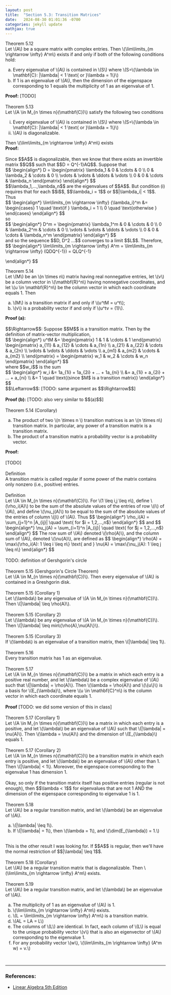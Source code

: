 ```yaml
---
layout: post
title:  "Section 5.3: Transition Matrices"
date:   2024-08-30 01:01:36 -0700
categories: jekyll update
mathjax: true
---
```

<!---------------------------------------5.12--------------------------------------------->
<div class="purdiv">
Theorem 5.12
</div>
<div class="purbdiv">
Let \(A\) be a square matrix with complex entries. Then \(\lim\limits_{m \rightarrow \infty} A^m\) exists if and only if both of the following conditions hold:
<ol style="list-style-type:lower-alpha">
	<li>Every eigenvalue of \(A\) is contained in \(S\) where \(S=\{\lambda \in \mathbf{C}: |\lambda| < 1 \text{ or }\lambda = 1\}\)</li>
	<li>If 1 is an eigenvalue of \(A\), then the dimension of the eigenspace corresponding to 1 equals the multiplicity of 1 as an eigenvalue of 1. </li>
</ol>
</div>
<b>Proof:</b> [TODO]
<br>
<br>
<!----------------------------------------5.13-------------------------------------------->
<div class="purdiv">
Theorem 5.13
</div>
<div class="purbdiv">
Let \(A \in M_{n \times n}(\mathbf{C})\) satisfy the following two conditions
<ol type="i"> 
	<li>Every eigenvalue of \(A\) is contained in \(S\) where \(S=\{\lambda \in \mathbf{C}: |\lambda| < 1 \text{ or }\lambda = 1\}\)</li>
	<li>\(A\) is diagonalizable. </li>
</ol>
Then \(\lim\limits_{m \rightarrow \infty} A^m\) exists
</div>
<b>Proof:</b>
<br>
<br>
Since $$A$$ is diagonalizable, then we know that there exists an invertible matrix $$Q$$ such that $$D = Q^{-1}AQ$$. Suppose that
<div> 
$$
\begin{align*}
D = 
\begin{pmatrix} 
\lambda_1 & 0 & \cdots & 0 \\
0 & \lambda_2 & \cdots & 0 \\
\vdots & \vdots & \ddots & \vdots \\
0 & 0 & \cdots & \lambda_n
\end{pmatrix}
\end{align*}
$$
</div>
$$\lambda_1,...,\lambda_n$$ are the eigenvalues of $$A$$. But condition (i) requires that for each $$i$$, $$\lambda_i = 1$$ or $$|\lambda_i| < 1$$. Thus
<div>
$$
\begin{align*}
\lim\limits_{m \rightarrow \infty} {\lambda_i}^m &= \begin{cases} 1 \quad \text{if } \lambda_i = 1 \\ 0 \quad \text{otherwise } \end{cases}
\end{align*}
$$
</div>
so 
<div> 
$$
\begin{align*}
D^m = 
\begin{pmatrix} 
\lambda_1^m & 0 & \cdots & 0 \\
0 & \lambda_2^m & \cdots & 0 \\
\vdots & \vdots & \ddots & \vdots \\
0 & 0 & \cdots & \lambda_n^m
\end{pmatrix}
\end{align*}
$$
</div>
and so the sequence $$D, D^2 ...$$ converges to a limit $$L$$. Therefore,
<div> 
$$
\begin{align*}
\lim\limits_{m \rightarrow \infty} A^m = \lim\limits_{m \rightarrow \infty} (QDQ^{-1}) = QLQ^{-1}

\end{align*}
$$
</div>
<!----------------------------------------5.14-------------------------------------------->
<div class="purdiv">
Theorem 5.14
</div>
<div class="purbdiv">
Let \(M\) be an \(n \times n\) matrix having real nonnegative entries, let \(v\) be a column vector in \(\mathbf{R}^n\) having nonnegative coordinates, and let \(u \in \mathbf{R}^n\) be the column vector in which each coordinate equals 1. Then
<ol type="a"> 
	<li>\(M\) is a transition matrix if and only if \(u^tM = u^t\);</li>
	<li>\(v\) is a probability vector if and only if \(u^tv = (1)\). </li>
</ol>
</div>
<b>Proof (a):</b>
<br>
<br>
$$\Rightarrow$$: Suppose $$M$$ is a transition matrix. Then by the definition of matrix-vector multiplication,
<div> 
$$
\begin{align*}
u^tM &= 
\begin{pmatrix} 
1 & 1 & \cdots & 1
\end{pmatrix}
\begin{pmatrix} 
a_{11} & a_{12} & \cdots & a_{1n} \\
a_{21} & a_{22} & \cdots & a_{2n} \\
\vdots & \vdots & \ddots & \vdots \\
a_{m1} & a_{m2} & \cdots & a_{m2} \\
\end{pmatrix}
=
\begin{pmatrix}
w_1 & w_2 & \cdots & w_n
\end{pmatrix}
\end{align*}
$$
</div>
where $$w_i$$ is the sum 
<div> 
$$
\begin{align*}
w_i &= 1a_{1i} + 1a_{2i} + ... + 1a_{ni} \\
    &= a_{1i} + a_{2i} + ... + a_{ni} \\
	&= 1 \quad \text{(since $M$ is a transition matrix)}
\end{align*}
$$
</div>
$$\Leftarrow$$: [TODO: same argument as $$\Rightarrow$$]
<br>
<br><b>Proof (b):</b> [TODO: also very similar to $$(a)$$]
<br>
<br>
<!-----------------------------------5.14 (Corollary)----------------------------------------->
<div class="purdiv">
Theorem 5.14 (Corollary)
</div>
<div class="purbdiv">
<ol type="a"> 
	<li>The product of two \(n \times n \) transition matrices is an \(n \times n\) transition matrix. In particular, any power of a transition matrix is a transition matrix.</li>
	<li>The product of a transition matrix a probability vector is a probability vector.</li>
</ol>
</div>
<b>Proof:</b>
<br>
<br>
[TODO]
<br>
<br>
<!-----------------------------------Definition----------------------------------------->
<div class="bdiv">
Definition
</div>
<div class="bbdiv">
A transition matrix is called regular if some power of the matrix contains only nonzero (i.e., positive) entries.
</div>
<br>
<!-----------------------------------Definition----------------------------------------->
<div class="bdiv">
Definition
</div>
<div class="bbdiv">
Let \(A \in M_{n \times n}(\mathbf{C})\). For \(1 \leq i,j \leq n\), define \(\rho_i(A)\) to be the sum of the absolute values of the entries of row \(i\) of \(A\), and define \(\nu_j(A)\) to be equal to the sum of the absolute values of the entries of column \(j\) of \(A\). Thus
$$
\begin{align*}
\rho_i(A) = \sum_{j=1}^n |A_{ij}| \quad \text{ for $i = 1,2,...,n$}
\end{align*}
$$
and
$$
\begin{align*}
\nu_j(A) = \sum_{i=1}^n |A_{ij}| \quad \text{ for $j = 1,2,...,n$}
\end{align*}
$$
The row sum of \(A\) denoted \(\rho(A)\), and the column sum of \(A\), denoted \(\nu(A)\), are defined as
$$
\begin{align*}
\rho(A) = \max\{\rho_i(A): 1 \leq i \leq n\}
\text{ and }
\nu(A) = \max\{\nu_j(A): 1 \leq j \leq n\}
\end{align*}
$$
</div>
<br>
TODO: definition of Gershgorin's circle
<br>
<br>
<!-----------------------------------5.15----------------------------------------->
<div class="purdiv">
Theorem 5.15 (Gershgorin's Circle Theorem)
</div>
<div class="purbdiv">
Let \(A \in M_{n \times n}(\mathbf{C})\). Then every eigenvalue of \(A\) is contained in a Greshgorin disk.
</div>
<br>
<!-----------------------------5.15 (Corollary 1)---------------------------------->
<div class="purdiv">
Theorem 5.15 (Corollary 1)
</div>
<div class="purbdiv">
Let \(\lambda\) be any eigenvalue of \(A \in M_{n \times n}(\mathbf{C})\). Then \(|\lambda| \leq \rho(A)\).
</div>
<br>
<!-----------------------------5.15 (Corollary 1)---------------------------------->
<div class="purdiv">
Theorem 5.15 (Corollary 2)
</div>
<div class="purbdiv">
Let \(\lambda\) be any eigenvalue of \(A \in M_{n \times n}(\mathbf{C})\). Then \(|\lambda| \leq 
min\{\rho(A),\nu(A)\}\).
</div>
<br>
<!-----------------------------5.15 (Corollary 1)---------------------------------->
<div class="purdiv">
Theorem 5.15 (Corollary 3)
</div>
<div class="purbdiv">
If \(\lambda\) is an eigenvalue of a transition matrix, then \(|\lambda| \leq 1\).
</div>
<br>
<!--------------------------------------5.16----------------------------------------->
<div class="purdiv">
Theorem 5.16
</div>
<div class="purbdiv">
Every transition matrix has 1 as an eigenvalue.
</div>
<br>
<!--------------------------------------5.17----------------------------------------->
<div class="purdiv">
Theorem 5.17
</div>
<div class="purbdiv">
Let \(A \in M_{n \times n}(\mathbf{C})\) be a matrix in which each entry is a positive real number, and let \(\lambda\) be a complex eigenvalue of \(A\) such that \(|\lambda| = \rho(A)\). Then \(\lambda = \rho(A)\) and \(\{u\}\) is a basis for \(E_{\lambda}\), where \(u \in \mathbf{C}^n\) is the column vector in which each coordinate equals 1.
</div>
<br>
<b>Proof</b>
[TODO: we did some version of this in class]
<br>
<br>
<!-----------------------------------5.17 (Corollary 1)-------------------------------------->
<div class="purdiv">
Theorem 5.17 (Corollary 1)
</div>
<div class="purbdiv">
Let \(A \in M_{n \times n}(\mathbf{C})\) be a matrix in which each entry is a positive, and let \(\lambda\) be an eigenvalue of \(A\) such that \(|\lambda| = \nu(A)\). Then \(\lambda = \nu(A)\) and the dimension of \(E_{\lambda}\) equals 1.
</div>
<br>
<!----------------------------------- 5.17 (Corollary 2) -------------------------------------->
<div class="purdiv">
Theorem 5.17 (Corollary 2)
</div>
<div class="purbdiv">
Let \(A \in M_{n \times n}(\mathbf{C})\) be a transition matrix in which each entry is positive, and let \(\lambda\) be an eigenvalue of \(A\) other than 1. Then \(|\lambda| < 1\). Moreover, the eigenspace corresponding to the eigenvalue 1 has dimension 1.
</div>
<br>
Okay, so only if the transition matrix itself has positive entries (regular is not enough), then $$\lambda < 1$$ for eigenvalues that are not 1 AND the dimension of the eigenspace corresponding to eigenvalue 1 is 1.
<br>
<br>
<!-------------------------------------- 5.18 ---------------------------------------->
<div class="purdiv">
Theorem 5.18
</div>
<div class="purbdiv">
Let \(A\) be a regular transition matrix, and let \(\lambda\) be an eigenvalue of \(A\). 
<ol type="a"> 
	<li>\(|\lambda| \leq 1\).</li>
	<li>If \(|\lambda| = 1\), then \(\lambda = 1\), and \(\dim(E_{\lambda}) = 1.\)</li>
</ol>
</div>
<br>
This is the other result I was looking for. If $$A$$ is regular, then we'll have the normal restriction of $$|\lambda| \leq 1$$.
<br>
<br>
<!-------------------------------- 5.18 (Corollary) --------------------------------->
<div class="purdiv">
Theorem 5.18 (Corollary)
</div>
<div class="purbdiv">
Let \(A\) be a regular transition matrix that is diagonalizable. Then \(\lim\limits_{m \rightarrow \infty} A^m\) exists.
</div>
<br>
<!-------------------------------------- 5.19 ---------------------------------------->
<div class="purdiv">
Theorem 5.19
</div>
<div class="purbdiv">
Let \(A\) be a regular transition matrix, and let \(\lambda\) be an eigenvalue of \(A\). 
<ol type="a"> 
	<!--------(a)------------>
	<li>The multiplicity of 1 as an eigenvalue of \(A\) is 1.</li>
	<!--------(b)------------>
	<li>\(\lim\limits_{m \rightarrow \infty} A^m\) exists.</li>
	<!--------(c)------------>
	<li>\(L = \lim\limits_{m \rightarrow \infty} A^m\) is a transition matrix.</li>
	<!--------(d)------------>
	<li>\(AL = LA = L\)</li>
	<!--------(e)------------>
	<li>The columns of \(L\) are identical. In fact, each column of \(L\) is equal to the unique probability vector \(v\) that is also an eigenvector of \(A\) corresponding to the eigenvalue 1.</li>
	<!--------(f)------------>
	<li>For any probability vector \(w\), \(\lim\limits_{m \rightarrow \infty} (A^m w) = v.\)</li>
</ol>
</div>
<br>


<hr>

<!------------------------------------------------------------------------------------>
<h3>References:</h3>
<ul>
<li><a href="https://www.amazon.com/Linear-Algebra-5th-Stephen-Friedberg/dp/0134860241/ref=tmm_hrd_swatch_0?_encoding=UTF8&qid=&sr=">Linear Algebra 5th Edition</a></li>
</ul>
























